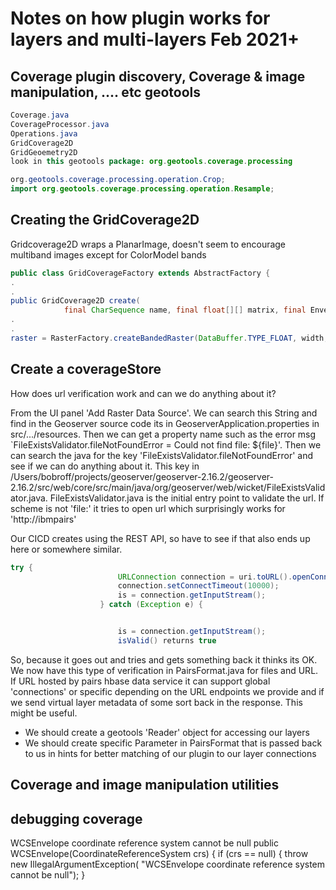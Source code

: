 # Notes on how plugin works for layers and multi-layers Feb 2021+

## Coverage plugin discovery, Coverage & image manipulation, .... etc geotools

```java
Coverage.java
CoverageProcessor.java
Operations.java
GridCoverage2D
GridGeoemetry2D
look in this geotools package: org.geotools.coverage.processing

org.geotools.coverage.processing.operation.Crop;
import org.geotools.coverage.processing.operation.Resample;

```

## Creating the GridCoverage2D
Gridcoverage2D wraps a PlanarImage, doesn't seem to encourage multiband images except for ColorModel bands

``` java
public class GridCoverageFactory extends AbstractFactory {
.
.
public GridCoverage2D create(
            final CharSequence name, final float[][] matrix, final Envelope envelope) {
.
.
raster = RasterFactory.createBandedRaster(DataBuffer.TYPE_FLOAT, width, height, 1, null);
```

## Create a coverageStore 
How does url verification work and can we do anything about it?

From the UI panel 'Add Raster Data Source'. We can search this String and find in the Geoserver source code its in GeoserverApplication.properties in src/.../resources. Then we can get a property name such as the error msg `FileExistsValidator.fileNotFoundError = Could not find file: ${file}'. Then we can search the java for the key 'FileExistsValidator.fileNotFoundError' and see if we can do anything about it. This key in /Users/bobroff/projects/geoserver/geoserver-2.16.2/geoserver-2.16.2/src/web/core/src/main/java/org/geoserver/web/wicket/FileExistsValidator.java. FileExistsValidator.java is the initial entry point to 
validate the url. If scheme is not 'file:' it tries to open url which surprisingly works for 'http://ibmpairs'

Our CICD creates using the REST API, so have to see if that also ends up here or somewhere similar.

``` java
try {
                        URLConnection connection = uri.toURL().openConnection();
                        connection.setConnectTimeout(10000);
                        is = connection.getInputStream();
                    } catch (Exception e) {


                        is = connection.getInputStream();
                        isValid() returns true
```

So, because it goes out and tries and gets something back it thinks its OK.
We now have this type of verification in PairsFormat.java for files and URL. If URL hosted by pairs hbase data service
it can support global 'connections' or specific depending on the URL endpoints we provide and if we send virtual layer metadata of some
sort back in the response. This might be useful.
 * We should create a geotools 'Reader' object for accessing our layers
 * We should create specific Parameter in PairsFormat that is passed back to us in hints for better matching of our plugin to our layer connections

## Coverage and image manipulation utilities

## debugging coverage

WCSEnvelope coordinate reference system cannot be null
public WCSEnvelope(CoordinateReferenceSystem crs) {
        if (crs == null) {
            throw new IllegalArgumentException(
                    "WCSEnvelope coordinate reference system cannot be null");
        }